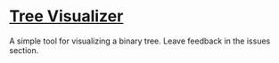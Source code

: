 # [Tree Visualizer](https://tree-visualizer.com/)

A simple tool for visualizing a binary tree. Leave feedback in the issues section.
